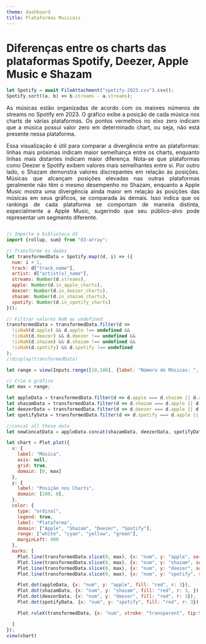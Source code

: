 ```yaml
---
theme: dashboard
title: Plataformas Musicais
---
```

# Diferenças entre os charts das plataformas Spotify, Deezer, Apple Music e Shazam

```js
let Spotify = await FileAttachment("spotify-2023.csv").csv();
Spotify.sort((a, b) => b.streams - a.streams);
```

<p style="text-align:justify;">
As músicas estão organizadas de acordo com os maiores números de streams no Spotify em 2023. O gráfico exibe a posição de cada música nos charts de várias plataformas. Os pontos vermelhos no eixo zero indicam que a música possui valor zero em determinado chart, ou seja, não está presente nessa plataforma.
</p>
<p style="text-align:justify;">
Essa visualização é útil para comparar a divergência entre as plataformas: linhas mais próximas indicam maior semelhança entre os charts, enquanto linhas mais distantes indicam maior diferença. Nota-se que plataformas como Deezer e Spotify exibem valores mais semelhantes entre si. Por outro lado, o Shazam demonstra valores discrepantes em relação às posições. Músicas que alcançam posições elevadas nas outras plataformas geralmente não têm o mesmo desempenho no Shazam, enquanto a Apple Music mostra uma divergência ainda maior em relação às posições das músicas em seus gráficos, se comparada às demais. Isso indica que os rankings de cada plataforma se comportam de maneira distinta, especialmente a Apple Music, sugerindo que seu público-alvo pode representar um segmento diferente.
</p>


```js

// Importe a biblioteca d3
import {rollup, sum} from "d3-array";

// Transforme os dados
let transformedData = Spotify.map((d, i) => ({
  num: i + 1,
  track: d["track_name"],
  artist: d["artist(s)_name"],
  streams: Number(d.streams),
  apple: Number(d.in_apple_charts),
  deezer: Number(d.in_deezer_charts),
  shazam: Number(d.in_shazam_charts),
  spotify: Number(d.in_spotify_charts)
}));

// Filtrar valores NaN ou undefined
transformedData = transformedData.filter(d => 
  !isNaN(d.apple) && d.apple !== undefined &&
  !isNaN(d.deezer) && d.deezer !== undefined &&
  !isNaN(d.shazam) && d.shazam !== undefined &&
  !isNaN(d.spotify) && d.spotify !== undefined
);
//display(transformedData)
```

```js
let range = view(Inputs.range([10,100], {label: "Número de Músicas: ", step: 1, value: 30}));
```

```js
// Crie o gráfico
let max = range;

let appleData = transformedData.filter(d => d.apple === d.shazam || d.apple === d.deezer || d.apple === d.spotify).slice(0, max);
let shazamData = transformedData.filter(d => d.shazam === d.apple || d.shazam === d.deezer || d.shazam === d.spotify).slice(0, max);
let deezerData = transformedData.filter(d => d.deezer === d.apple || d.deezer === d.shazam || d.deezer === d.spotify).slice(0, max);
let spotifyData = transformedData.filter(d => d.spotify === d.apple || d.spotify === d.shazam || d.spotify === d.deezer).slice(0, max);

//concat all these data
let newConcatData = appleData.concat(shazamData, deezerData, spotifyData);

let chart = Plot.plot({
  x: {
    label: "Música",
    axis: null,
    grid: true,
    domain: [0, max]
  },
  y: {
    label: "Posição nos Charts",
    domain: [200, 0],
  },
  color: {
    type: "ordinal",
    legend: true,
    label: "Plataforma",
    domain: ["Apple", "Shazam", "Deezer", "Spotify"],
    range: ["white", "cyan", "yellow", "green"],
    marginLeft: 400
  },
  marks: [
    Plot.line(transformedData.slice(0, max), {x: "num", y: "apple", sort: "num", stroke: "white"}),
    Plot.line(transformedData.slice(0, max), {x: "num", y: "shazam", sort: "num", stroke: "cyan"}),
    Plot.line(transformedData.slice(0, max), {x: "num", y: "deezer", sort: "num", stroke: "yellow"}),
    Plot.line(transformedData.slice(0, max), {x: "num", y: "spotify", sort: "num", stroke: "green"}),

    Plot.dot(appleData, {x: "num", y: "apple", fill: "red", r: 3}),
    Plot.dot(shazamData, {x: "num", y: "shazam", fill: "red", r: 3, }),
    Plot.dot(deezerData, {x: "num", y: "deezer", fill: "red", r: 3}),
    Plot.dot(spotifyData, {x: "num", y: "spotify", fill: "red", r: 3}),

    Plot.ruleX(transformedData, {x: "num", stroke: "transparent", tip:true, channels: {Musica: "track", Artista:"artist", Acessos: "streams"},}),

  ]
});
view(chart)
```